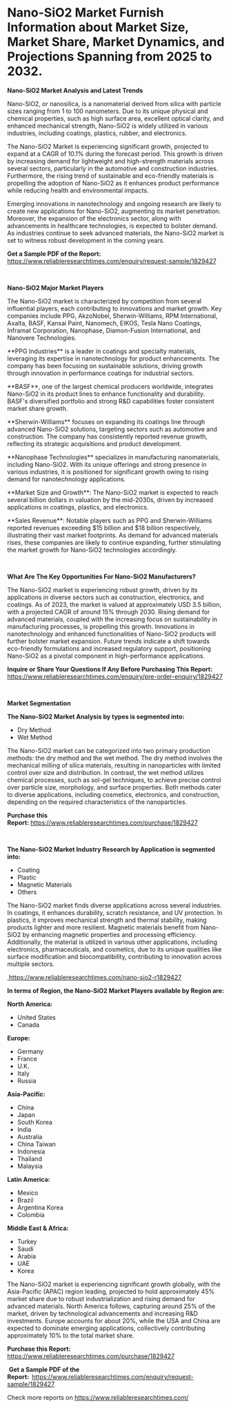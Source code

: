 <p><h1>Nano-SiO2 Market Furnish Information about Market Size, Market Share, Market Dynamics, and Projections Spanning from 2025 to 2032.</h1></p><p><strong>Nano-SiO2 Market Analysis and Latest Trends</strong></p>
<p><p>Nano-SiO2, or nanosilica, is a nanomaterial derived from silica with particle sizes ranging from 1 to 100 nanometers. Due to its unique physical and chemical properties, such as high surface area, excellent optical clarity, and enhanced mechanical strength, Nano-SiO2 is widely utilized in various industries, including coatings, plastics, rubber, and electronics.</p><p>The Nano-SiO2 Market is experiencing significant growth, projected to expand at a CAGR of 10.1% during the forecast period. This growth is driven by increasing demand for lightweight and high-strength materials across several sectors, particularly in the automotive and construction industries. Furthermore, the rising trend of sustainable and eco-friendly materials is propelling the adoption of Nano-SiO2 as it enhances product performance while reducing health and environmental impacts.</p><p>Emerging innovations in nanotechnology and ongoing research are likely to create new applications for Nano-SiO2, augmenting its market penetration. Moreover, the expansion of the electronics sector, along with advancements in healthcare technologies, is expected to bolster demand. As industries continue to seek advanced materials, the Nano-SiO2 market is set to witness robust development in the coming years.</p></p>
<p><strong>Get a Sample PDF of the Report:&nbsp;</strong> <a href="https://www.reliableresearchtimes.com/enquiry/request-sample/1829427?utm_campaign=3542&utm_medium=2&utm_source=Github&utm_content=ia&utm_term=03042025&utm_id=nano-sio2">https://www.reliableresearchtimes.com/enquiry/request-sample/1829427</a></p>
<p>&nbsp;</p>
<p><strong>Nano-SiO2 Major Market Players</strong></p>
<p><p>The Nano-SiO2 market is characterized by competition from several influential players, each contributing to innovations and market growth. Key companies include PPG, AkzoNobel, Sherwin-Williams, RPM International, Axalta, BASF, Kansai Paint, Nanomech, EIKOS, Tesla Nano Coatings, Inframat Corporation, Nanophase, Diamon-Fusion International, and Nanovere Technologies.</p><p>**PPG Industries** is a leader in coatings and specialty materials, leveraging its expertise in nanotechnology for product enhancements. The company has been focusing on sustainable solutions, driving growth through innovation in performance coatings for industrial sectors.</p><p>**BASF**, one of the largest chemical producers worldwide, integrates Nano-SiO2 in its product lines to enhance functionality and durability. BASF's diversified portfolio and strong R&D capabilities foster consistent market share growth.</p><p>**Sherwin-Williams** focuses on expanding its coatings line through advanced Nano-SiO2 solutions, targeting sectors such as automotive and construction. The company has consistently reported revenue growth, reflecting its strategic acquisitions and product development.</p><p>**Nanophase Technologies** specializes in manufacturing nanomaterials, including Nano-SiO2. With its unique offerings and strong presence in various industries, it is positioned for significant growth owing to rising demand for nanotechnology applications.</p><p>**Market Size and Growth**: The Nano-SiO2 market is expected to reach several billion dollars in valuation by the mid-2030s, driven by increased applications in coatings, plastics, and electronics. </p><p>**Sales Revenue**: Notable players such as PPG and Sherwin-Williams reported revenues exceeding $15 billion and $18 billion respectively, illustrating their vast market footprints. As demand for advanced materials rises, these companies are likely to continue expanding, further stimulating the market growth for Nano-SiO2 technologies accordingly.</p></p>
<p>&nbsp;</p>
<p><strong>What Are The Key Opportunities For Nano-SiO2 Manufacturers?</strong></p>
<p><p>The Nano-SiO2 market is experiencing robust growth, driven by its applications in diverse sectors such as construction, electronics, and coatings. As of 2023, the market is valued at approximately USD 3.5 billion, with a projected CAGR of around 15% through 2030. Rising demand for advanced materials, coupled with the increasing focus on sustainability in manufacturing processes, is propelling this growth. Innovations in nanotechnology and enhanced functionalities of Nano-SiO2 products will further bolster market expansion. Future trends indicate a shift towards eco-friendly formulations and increased regulatory support, positioning Nano-SiO2 as a pivotal component in high-performance applications.</p></p>
<p><strong>Inquire or Share Your Questions If Any Before Purchasing This Report:</strong> <a href="https://www.reliableresearchtimes.com/enquiry/pre-order-enquiry/1829427?utm_campaign=3542&utm_medium=2&utm_source=Github&utm_content=ia&utm_term=03042025&utm_id=nano-sio2">https://www.reliableresearchtimes.com/enquiry/pre-order-enquiry/1829427</a></p>
<p>&nbsp;</p>
<p><strong>Market Segmentation</strong></p>
<p><strong>The Nano-SiO2 Market Analysis by types is segmented into:</strong></p>
<p><ul><li>Dry Method</li><li>Wet Method</li></ul></p>
<p><p>The Nano-SiO2 market can be categorized into two primary production methods: the dry method and the wet method. The dry method involves the mechanical milling of silica materials, resulting in nanoparticles with limited control over size and distribution. In contrast, the wet method utilizes chemical processes, such as sol-gel techniques, to achieve precise control over particle size, morphology, and surface properties. Both methods cater to diverse applications, including cosmetics, electronics, and construction, depending on the required characteristics of the nanoparticles.</p></p>
<p><strong>Purchase this Report:&nbsp;</strong><a href="https://www.reliableresearchtimes.com/purchase/1829427?utm_campaign=3542&utm_medium=2&utm_source=Github&utm_content=ia&utm_term=03042025&utm_id=nano-sio2">https://www.reliableresearchtimes.com/purchase/1829427</a></p>
<p>&nbsp;</p>
<p><strong>The Nano-SiO2 Market Industry Research by Application is segmented into:</strong></p>
<p><ul><li>Coating</li><li>Plastic</li><li>Magnetic Materials</li><li>Others</li></ul></p>
<p><p>The Nano-SiO2 market finds diverse applications across several industries. In coatings, it enhances durability, scratch resistance, and UV protection. In plastics, it improves mechanical strength and thermal stability, making products lighter and more resilient. Magnetic materials benefit from Nano-SiO2 by enhancing magnetic properties and processing efficiency. Additionally, the material is utilized in various other applications, including electronics, pharmaceuticals, and cosmetics, due to its unique qualities like surface modification and biocompatibility, contributing to innovation across multiple sectors.</p></p>
<p><a href="https://www.reliableresearchtimes.com/nano-sio2-r1829427?utm_campaign=3542&utm_medium=2&utm_source=Github&utm_content=ia&utm_term=03042025&utm_id=nano-sio2">&nbsp;https://www.reliableresearchtimes.com/nano-sio2-r1829427</a></p>
<p><strong>In terms of Region, the Nano-SiO2 Market Players available by Region are:</strong></p>
<p>
    <p> <strong> North America: </strong>
        <ul>
            <li>United States</li>
            <li>Canada</li>
        </ul>
        </p> 
    <p> <strong> Europe: </strong>
        <ul>
            <li>Germany</li>
            <li>France</li>
            <li>U.K.</li>
            <li>Italy</li>
            <li>Russia</li>
        </ul>
        </p> 
    <p> <strong> Asia-Pacific: </strong>
        <ul>
            <li>China</li>
            <li>Japan</li>
            <li>South Korea</li>
            <li>India</li>
            <li>Australia</li>
            <li>China Taiwan</li>
            <li>Indonesia</li>
            <li>Thailand</li>
            <li>Malaysia</li>
        </ul>
        </p> 
    <p> <strong> Latin America: </strong>
        <ul>
            <li>Mexico</li>
            <li>Brazil</li>
            <li>Argentina Korea</li>
            <li>Colombia</li>
        </ul>
        </p> 
    <p> <strong> Middle East & Africa: </strong>
        <ul>
            <li>Turkey</li>
            <li>Saudi</li>
            <li>Arabia</li>
            <li>UAE</li>
            <li>Korea</li>
        </ul>
    </p>
    </p>
<p><p>The Nano-SiO2 market is experiencing significant growth globally, with the Asia-Pacific (APAC) region leading, projected to hold approximately 45% market share due to robust industrialization and rising demand for advanced materials. North America follows, capturing around 25% of the market, driven by technological advancements and increasing R&D investments. Europe accounts for about 20%, while the USA and China are expected to dominate emerging applications, collectively contributing approximately 10% to the total market share.</p></p>
<p><strong>Purchase this Report: </strong><a href="https://www.reliableresearchtimes.com/purchase/1829427?utm_campaign=3542&utm_medium=2&utm_source=Github&utm_content=ia&utm_term=03042025&utm_id=nano-sio2">https://www.reliableresearchtimes.com/purchase/1829427</a></p>
<p>&nbsp;<strong>Get a Sample PDF of the Report:&nbsp;&nbsp;</strong><a href="https://www.reliableresearchtimes.com/enquiry/request-sample/1829427?utm_campaign=3542&utm_medium=2&utm_source=Github&utm_content=ia&utm_term=03042025&utm_id=nano-sio2">https://www.reliableresearchtimes.com/enquiry/request-sample/1829427</a></p>
<p><strong></strong></p>
<p>Check more reports on <a href="https://www.reliableresearchtimes.com/?utm_campaign=3542&utm_medium=2&utm_source=Github&utm_content=ia&utm_term=03042025&utm_id=nano-sio2">https://www.reliableresearchtimes.com/</a></p>